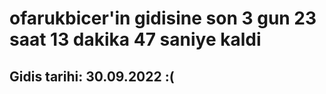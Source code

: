 # ofarukbicer'in gidisine son 3 gun 23 saat 13 dakika 47 saniye kaldi

## Gidis tarihi: 30.09.2022 :(